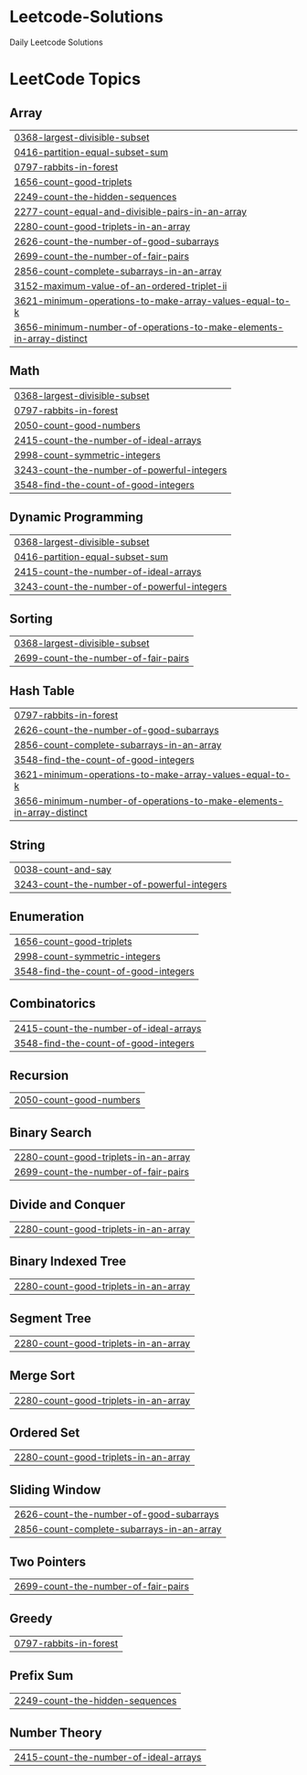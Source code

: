 # Leetcode-Solutions
Daily Leetcode Solutions

<!---LeetCode Topics Start-->
# LeetCode Topics
## Array
|  |
| ------- |
| [0368-largest-divisible-subset](https://github.com/DeenaHansika19/Leetcode-Solutions/tree/master/0368-largest-divisible-subset) |
| [0416-partition-equal-subset-sum](https://github.com/DeenaHansika19/Leetcode-Solutions/tree/master/0416-partition-equal-subset-sum) |
| [0797-rabbits-in-forest](https://github.com/DeenaHansika19/Leetcode-Solutions/tree/master/0797-rabbits-in-forest) |
| [1656-count-good-triplets](https://github.com/DeenaHansika19/Leetcode-Solutions/tree/master/1656-count-good-triplets) |
| [2249-count-the-hidden-sequences](https://github.com/DeenaHansika19/Leetcode-Solutions/tree/master/2249-count-the-hidden-sequences) |
| [2277-count-equal-and-divisible-pairs-in-an-array](https://github.com/DeenaHansika19/Leetcode-Solutions/tree/master/2277-count-equal-and-divisible-pairs-in-an-array) |
| [2280-count-good-triplets-in-an-array](https://github.com/DeenaHansika19/Leetcode-Solutions/tree/master/2280-count-good-triplets-in-an-array) |
| [2626-count-the-number-of-good-subarrays](https://github.com/DeenaHansika19/Leetcode-Solutions/tree/master/2626-count-the-number-of-good-subarrays) |
| [2699-count-the-number-of-fair-pairs](https://github.com/DeenaHansika19/Leetcode-Solutions/tree/master/2699-count-the-number-of-fair-pairs) |
| [2856-count-complete-subarrays-in-an-array](https://github.com/DeenaHansika19/Leetcode-Solutions/tree/master/2856-count-complete-subarrays-in-an-array) |
| [3152-maximum-value-of-an-ordered-triplet-ii](https://github.com/DeenaHansika19/Leetcode-Solutions/tree/master/3152-maximum-value-of-an-ordered-triplet-ii) |
| [3621-minimum-operations-to-make-array-values-equal-to-k](https://github.com/DeenaHansika19/Leetcode-Solutions/tree/master/3621-minimum-operations-to-make-array-values-equal-to-k) |
| [3656-minimum-number-of-operations-to-make-elements-in-array-distinct](https://github.com/DeenaHansika19/Leetcode-Solutions/tree/master/3656-minimum-number-of-operations-to-make-elements-in-array-distinct) |
## Math
|  |
| ------- |
| [0368-largest-divisible-subset](https://github.com/DeenaHansika19/Leetcode-Solutions/tree/master/0368-largest-divisible-subset) |
| [0797-rabbits-in-forest](https://github.com/DeenaHansika19/Leetcode-Solutions/tree/master/0797-rabbits-in-forest) |
| [2050-count-good-numbers](https://github.com/DeenaHansika19/Leetcode-Solutions/tree/master/2050-count-good-numbers) |
| [2415-count-the-number-of-ideal-arrays](https://github.com/DeenaHansika19/Leetcode-Solutions/tree/master/2415-count-the-number-of-ideal-arrays) |
| [2998-count-symmetric-integers](https://github.com/DeenaHansika19/Leetcode-Solutions/tree/master/2998-count-symmetric-integers) |
| [3243-count-the-number-of-powerful-integers](https://github.com/DeenaHansika19/Leetcode-Solutions/tree/master/3243-count-the-number-of-powerful-integers) |
| [3548-find-the-count-of-good-integers](https://github.com/DeenaHansika19/Leetcode-Solutions/tree/master/3548-find-the-count-of-good-integers) |
## Dynamic Programming
|  |
| ------- |
| [0368-largest-divisible-subset](https://github.com/DeenaHansika19/Leetcode-Solutions/tree/master/0368-largest-divisible-subset) |
| [0416-partition-equal-subset-sum](https://github.com/DeenaHansika19/Leetcode-Solutions/tree/master/0416-partition-equal-subset-sum) |
| [2415-count-the-number-of-ideal-arrays](https://github.com/DeenaHansika19/Leetcode-Solutions/tree/master/2415-count-the-number-of-ideal-arrays) |
| [3243-count-the-number-of-powerful-integers](https://github.com/DeenaHansika19/Leetcode-Solutions/tree/master/3243-count-the-number-of-powerful-integers) |
## Sorting
|  |
| ------- |
| [0368-largest-divisible-subset](https://github.com/DeenaHansika19/Leetcode-Solutions/tree/master/0368-largest-divisible-subset) |
| [2699-count-the-number-of-fair-pairs](https://github.com/DeenaHansika19/Leetcode-Solutions/tree/master/2699-count-the-number-of-fair-pairs) |
## Hash Table
|  |
| ------- |
| [0797-rabbits-in-forest](https://github.com/DeenaHansika19/Leetcode-Solutions/tree/master/0797-rabbits-in-forest) |
| [2626-count-the-number-of-good-subarrays](https://github.com/DeenaHansika19/Leetcode-Solutions/tree/master/2626-count-the-number-of-good-subarrays) |
| [2856-count-complete-subarrays-in-an-array](https://github.com/DeenaHansika19/Leetcode-Solutions/tree/master/2856-count-complete-subarrays-in-an-array) |
| [3548-find-the-count-of-good-integers](https://github.com/DeenaHansika19/Leetcode-Solutions/tree/master/3548-find-the-count-of-good-integers) |
| [3621-minimum-operations-to-make-array-values-equal-to-k](https://github.com/DeenaHansika19/Leetcode-Solutions/tree/master/3621-minimum-operations-to-make-array-values-equal-to-k) |
| [3656-minimum-number-of-operations-to-make-elements-in-array-distinct](https://github.com/DeenaHansika19/Leetcode-Solutions/tree/master/3656-minimum-number-of-operations-to-make-elements-in-array-distinct) |
## String
|  |
| ------- |
| [0038-count-and-say](https://github.com/DeenaHansika19/Leetcode-Solutions/tree/master/0038-count-and-say) |
| [3243-count-the-number-of-powerful-integers](https://github.com/DeenaHansika19/Leetcode-Solutions/tree/master/3243-count-the-number-of-powerful-integers) |
## Enumeration
|  |
| ------- |
| [1656-count-good-triplets](https://github.com/DeenaHansika19/Leetcode-Solutions/tree/master/1656-count-good-triplets) |
| [2998-count-symmetric-integers](https://github.com/DeenaHansika19/Leetcode-Solutions/tree/master/2998-count-symmetric-integers) |
| [3548-find-the-count-of-good-integers](https://github.com/DeenaHansika19/Leetcode-Solutions/tree/master/3548-find-the-count-of-good-integers) |
## Combinatorics
|  |
| ------- |
| [2415-count-the-number-of-ideal-arrays](https://github.com/DeenaHansika19/Leetcode-Solutions/tree/master/2415-count-the-number-of-ideal-arrays) |
| [3548-find-the-count-of-good-integers](https://github.com/DeenaHansika19/Leetcode-Solutions/tree/master/3548-find-the-count-of-good-integers) |
## Recursion
|  |
| ------- |
| [2050-count-good-numbers](https://github.com/DeenaHansika19/Leetcode-Solutions/tree/master/2050-count-good-numbers) |
## Binary Search
|  |
| ------- |
| [2280-count-good-triplets-in-an-array](https://github.com/DeenaHansika19/Leetcode-Solutions/tree/master/2280-count-good-triplets-in-an-array) |
| [2699-count-the-number-of-fair-pairs](https://github.com/DeenaHansika19/Leetcode-Solutions/tree/master/2699-count-the-number-of-fair-pairs) |
## Divide and Conquer
|  |
| ------- |
| [2280-count-good-triplets-in-an-array](https://github.com/DeenaHansika19/Leetcode-Solutions/tree/master/2280-count-good-triplets-in-an-array) |
## Binary Indexed Tree
|  |
| ------- |
| [2280-count-good-triplets-in-an-array](https://github.com/DeenaHansika19/Leetcode-Solutions/tree/master/2280-count-good-triplets-in-an-array) |
## Segment Tree
|  |
| ------- |
| [2280-count-good-triplets-in-an-array](https://github.com/DeenaHansika19/Leetcode-Solutions/tree/master/2280-count-good-triplets-in-an-array) |
## Merge Sort
|  |
| ------- |
| [2280-count-good-triplets-in-an-array](https://github.com/DeenaHansika19/Leetcode-Solutions/tree/master/2280-count-good-triplets-in-an-array) |
## Ordered Set
|  |
| ------- |
| [2280-count-good-triplets-in-an-array](https://github.com/DeenaHansika19/Leetcode-Solutions/tree/master/2280-count-good-triplets-in-an-array) |
## Sliding Window
|  |
| ------- |
| [2626-count-the-number-of-good-subarrays](https://github.com/DeenaHansika19/Leetcode-Solutions/tree/master/2626-count-the-number-of-good-subarrays) |
| [2856-count-complete-subarrays-in-an-array](https://github.com/DeenaHansika19/Leetcode-Solutions/tree/master/2856-count-complete-subarrays-in-an-array) |
## Two Pointers
|  |
| ------- |
| [2699-count-the-number-of-fair-pairs](https://github.com/DeenaHansika19/Leetcode-Solutions/tree/master/2699-count-the-number-of-fair-pairs) |
## Greedy
|  |
| ------- |
| [0797-rabbits-in-forest](https://github.com/DeenaHansika19/Leetcode-Solutions/tree/master/0797-rabbits-in-forest) |
## Prefix Sum
|  |
| ------- |
| [2249-count-the-hidden-sequences](https://github.com/DeenaHansika19/Leetcode-Solutions/tree/master/2249-count-the-hidden-sequences) |
## Number Theory
|  |
| ------- |
| [2415-count-the-number-of-ideal-arrays](https://github.com/DeenaHansika19/Leetcode-Solutions/tree/master/2415-count-the-number-of-ideal-arrays) |
<!---LeetCode Topics End-->